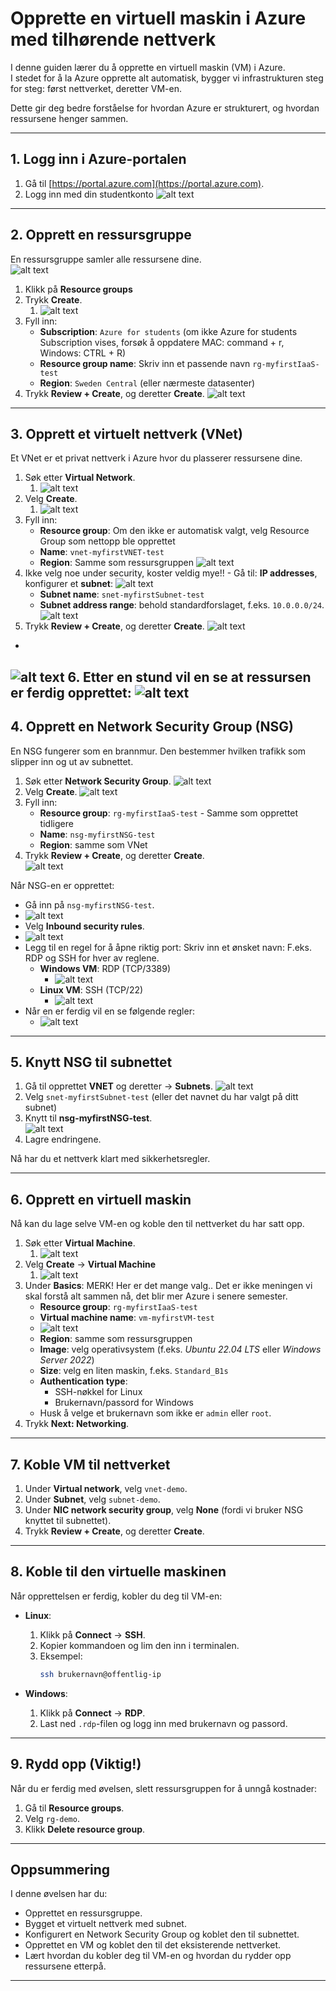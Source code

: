 # Opprette en virtuell maskin i Azure med tilhørende nettverk

I denne guiden lærer du å opprette en virtuell maskin (VM) i Azure.  
I stedet for å la Azure opprette alt automatisk, bygger vi infrastrukturen steg for steg: først nettverket, deretter VM-en.  

Dette gir deg bedre forståelse for hvordan Azure er strukturert, og hvordan ressursene henger sammen.

---

## 1. Logg inn i Azure-portalen
1. Gå til [https://portal.azure.com](https://portal.azure.com).  
2. Logg inn med din studentkonto
![alt text](img/azureportal.png)

---

## 2. Opprett en ressursgruppe
En ressursgruppe samler alle ressursene dine.  
![alt text](img/resourcegroup.png)
1. Klikk på **Resource groups**  
2. Trykk **Create**.
   1. ![alt text](img/createRG.png)
3. Fyll inn:  
   - **Subscription**: `Azure for students` (om ikke Azure for students Subscription vises, forsøk å oppdatere MAC: command + r, Windows: CTRL + R)
   - **Resource group name**: Skriv inn et passende navn `rg-myfirstIaaS-test` 
   - **Region**: `Sweden Central` (eller nærmeste datasenter)  
4. Trykk **Review + Create**, og deretter **Create**.
![alt text](img/rgSweden.png)

---

## 3. Opprett et virtuelt nettverk (VNet)
Et VNet er et privat nettverk i Azure hvor du plasserer ressursene dine.  

1. Søk etter **Virtual Network**.
   1. ![alt text](img/vnet.png)
2. Velg **Create**.
   1. ![alt text](img/createVNET.png)
3. Fyll inn:  
   - **Resource group**: Om den ikke er automatisk valgt, velg Resource Group som nettopp ble opprettet
   - **Name**: `vnet-myfirstVNET-test`  
   - **Region**: Samme som ressursgruppen
![alt text](img/vnetSwedenBasics.png)
4. Ikke velg noe under security, koster veldig mye!! - Gå til: **IP addresses**, konfigurer et **subnet**:
![alt text](img/editSubnet.png)
   - **Subnet name**: `snet-myfirstSubnet-test`  
   - **Subnet address range**: behold standardforslaget, f.eks. `10.0.0.0/24`.
![alt text](img/saveSubnet.png)
5. Trykk **Review + Create**, og deretter **Create**.
![alt text](img/ReviewCreateVNET.png)
-
![alt text](img/validationPasedSewdenVNET.png)
6. Etter en stund vil en se at ressursen er ferdig opprettet:
![alt text](img/vnet-done.png)
---

## 4. Opprett en Network Security Group (NSG)
En NSG fungerer som en brannmur. Den bestemmer hvilken trafikk som slipper inn og ut av subnettet.  

1. Søk etter **Network Security Group**.
![alt text](img/searchNSG.png)
2. Velg **Create**.
![alt text](img/createNSG.png)  
3. Fyll inn:  
   - **Resource group**: `rg-myfirstIaaS-test` - Samme som opprettet tidligere
   - **Name**: `nsg-myfirstNSG-test`  
   - **Region**: samme som VNet
4. Trykk **Review + Create**, og deretter **Create**.  
![alt text](img/reviewAndCreateNSG.png)

Når NSG-en er opprettet:
- Gå inn på `nsg-myfirstNSG-test`.
- ![alt text](img/NSG-EditNSG.png)
- Velg **Inbound security rules**.
- ![alt text](img/NSGInbound.png)  
- Legg til en regel for å åpne riktig port: Skriv inn et ønsket navn: F.eks. RDP og SSH for hver av reglene.
  - **Windows VM**: RDP (TCP/3389)
    - ![alt text](img/NSGRDP.png) 
  - **Linux VM**: SSH (TCP/22) 
    - ![alt text](img/NSGSSH.png)
- Når en er ferdig vil en se følgende regler:
  - ![alt text](img/NSGInboundWithSSHRDP.png)
---

## 5. Knytt NSG til subnettet
1. Gå til opprettet **VNET** og deretter → **Subnets**.
![alt text](img/SNET-findSubnet.png)
1. Velg `snet-myfirstSubnet-test` (eller det navnet du har valgt på ditt subnet)
2. Knytt til **nsg-myfirstNSG-test**.  
![alt text](img/nsg-attach-subnet.png)
3. Lagre endringene.

Nå har du et nettverk klart med sikkerhetsregler.

---

## 6. Opprett en virtuell maskin
Nå kan du lage selve VM-en og koble den til nettverket du har satt opp.

1. Søk etter **Virtual Machine**.
   1. ![alt text](img/SearchVM.png)
2. Velg **Create** → **Virtual Machine**
   1. ![alt text](img/CreateVM.png)  
3. Under **Basics**: MERK! Her er det mange valg.. Det er ikke meningen vi skal forstå alt sammen nå, det blir mer Azure i senere semester. 
   - **Resource group**: `rg-myfirstIaaS-test`  
   - **Virtual machine name**: `vm-myfirstVM-test`
   - ![alt text](image.png)
   - **Region**: samme som ressursgruppen
   - **Image**: velg operativsystem (f.eks. *Ubuntu 22.04 LTS* eller *Windows Server 2022*)  
   - **Size**: velg en liten maskin, f.eks. `Standard_B1s`  
   - **Authentication type**:  
     - SSH-nøkkel for Linux  
     - Brukernavn/passord for Windows  
   - Husk å velge et brukernavn som ikke er `admin` eller `root`.  
4. Trykk **Next: Networking**.  

---

## 7. Koble VM til nettverket
1. Under **Virtual network**, velg `vnet-demo`.  
2. Under **Subnet**, velg `subnet-demo`.  
3. Under **NIC network security group**, velg **None** (fordi vi bruker NSG knyttet til subnettet).  
4. Trykk **Review + Create**, og deretter **Create**.

---

## 8. Koble til den virtuelle maskinen
Når opprettelsen er ferdig, kobler du deg til VM-en:

- **Linux**:  
  1. Klikk på **Connect** → **SSH**.  
  2. Kopier kommandoen og lim den inn i terminalen.  
  3. Eksempel:  
     ```bash
     ssh brukernavn@offentlig-ip
     ```

- **Windows**:  
  1. Klikk på **Connect** → **RDP**.  
  2. Last ned `.rdp`-filen og logg inn med brukernavn og passord.

---

## 9. Rydd opp (Viktig!)
Når du er ferdig med øvelsen, slett ressursgruppen for å unngå kostnader:  

1. Gå til **Resource groups**.  
2. Velg `rg-demo`.  
3. Klikk **Delete resource group**.  

---

## Oppsummering
I denne øvelsen har du:
- Opprettet en ressursgruppe.  
- Bygget et virtuelt nettverk med subnet.  
- Konfigurert en Network Security Group og koblet den til subnettet.  
- Opprettet en VM og koblet den til det eksisterende nettverket.  
- Lært hvordan du kobler deg til VM-en og hvordan du rydder opp ressursene etterpå.  

---

